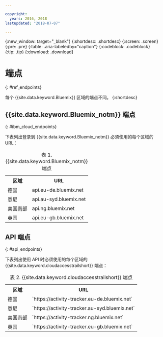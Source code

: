 ```yaml
---

copyright:
  years: 2016, 2018
lastupdated: "2018-07-07"

---
```


{:new_window: target="_blank"}
{:shortdesc: .shortdesc}
{:screen: .screen}
{:pre: .pre}
{:table: .aria-labeledby="caption"}
{:codeblock: .codeblock}
{:tip: .tip}
{:download: .download}



# 端点
{: #ref_endpoints}

每个 {{site.data.keyword.Bluemix}} 区域的端点不同。
{:shortdesc}

## {{site.data.keyword.Bluemix_notm}} 端点
{: #ibm_cloud_endpoints}

下表列出登录到 {{site.data.keyword.Bluemix_notm}} 必须使用的每个区域的 URL：
	
<table>
	<caption>表 1. {{site.data.keyword.Bluemix_notm}} 端点</caption>
	<tr>
	  <th>区域</th>
	  <th>URL</th>
	</tr>
	<tr>
	  <td>德国</td>
	  <td>api.eu-de.bluemix.net</td>
	</tr>
	<tr>
	  <td>悉尼</td>
	  <td>api.au-syd.bluemix.net</td>
	</tr>
	<tr>
	  <td>美国南部</td>
	  <td>api.ng.bluemix.net</td>
	</tr>
	<tr>
	  <td>英国</td>
	  <td>api.eu-gb.bluemix.net</td>
	</tr>
</table>


## API 端点

{: #api_endpoints}

下表列出使用 API 时必须使用的每个区域的 {{site.data.keyword.cloudaccesstrailshort}} 端点：
	
<table>
	<caption>表 2. {{site.data.keyword.cloudaccesstrailshort}} 端点</caption>
	<tr>
	  <th>区域</th>
	  <th>URL</th>
	</tr>
	<tr>
	  <td>德国</td>
	  <td>`https://activity-tracker.eu-de.bluemix.net`</td>
	</tr>
	<tr>
	  <td>悉尼</td>
	  <td>`https://activity-tracker.au-syd.bluemix.net`</td>
	</tr>
	<tr>
	  <td>美国南部</td>
	  <td>`https://activity-tracker.ng.bluemix.net`</td>
	</tr>
	<tr>
	  <td>英国</td>
	  <td>`https://activity-tracker.eu-gb.bluemix.net`</td>
	</tr>
</table>



